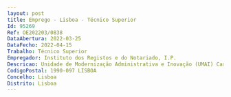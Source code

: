 ```yaml
--- 
layout: post
title: Emprego - Lisboa - Técnico Superior
Id: 95269
Ref: OE202203/0838
DataAbertura: 2022-03-25
DataFecho: 2022-04-15
Trabalho: Técnico Superior
Empregador: Instituto dos Registos e do Notariado, I.P.
Descricao: Unidade de Modernização Administrativa e Inovação (UMAI) Caracterização da função Gerir projetos de cariz tecnológico, administrar, e operacionalizar a componentetecnológica de equipamentos, redes e sistemas informáticos. Gerir projetos e contratosde acordo com o âmbito estabelecido com as principais partes interessadas,assegurando os prazos, o custo e os padrões de qualidade exigidos, com os meios e osrecursos disponíveis. Reportar periodicamente controlos de gestão e operacionalização.Implementar procedimentos internos de acordo com normas de qualidade desegurança.Conhecimentos   perfil   Aplicar técnicas e práticas ágeis no contexto do projeto   Conhecimentos das disciplinas do ciclo de vida de desenvolvimento de software   Conhecimento de sistema de gestão integrado   Conhecimento especializado em metodologias de gestão de projetos   Orientar a equipa de projeto para manter o foco no cliente e privilegiar a experiênciade utilizador   Capacidade de liderança e gestão de equipas   Capacidade de aprendizagem, resiliência e autonomia   Bom nível de relacionamento interpessoal (equipas e parceiros)   Boas competências de comunicação negociação   Polivalência (adaptabilidade e flexibilidade)
CodigoPostal: 1990-097 LISBOA
Concelho: Lisboa
Distrito: Lisboa
--- 
```

